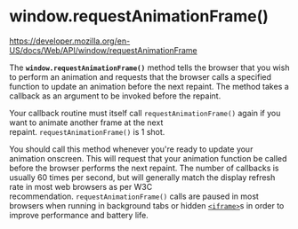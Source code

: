 # window.requestAnimationFrame()

https://developer.mozilla.org/en-US/docs/Web/API/window/requestAnimationFrame

The **`window.requestAnimationFrame()`** method tells the browser that you wish to perform an animation and requests that the browser calls a specified function to update an animation before the next repaint. The method takes a callback as an argument to be invoked before the repaint.

Your callback routine must itself call `requestAnimationFrame()` again if you want to animate another frame at the next repaint. `requestAnimationFrame()` is 1 shot.

You should call this method whenever you're ready to update your animation onscreen. This will request that your animation function be called before the browser performs the next repaint. The number of callbacks is usually 60 times per second, but will generally match the display refresh rate in most web browsers as per W3C recommendation. `requestAnimationFrame()` calls are paused in most browsers when running in background tabs or hidden [`<iframe>`](https://developer.mozilla.org/en-US/docs/Web/HTML/Element/iframe)s in order to improve performance and battery life.


